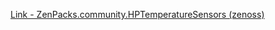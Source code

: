 [Link - ZenPacks.community.HPTemperatureSensors (zenoss)](https://github.com/zenoss/ZenPacks.community.HPTemperatureSensors)
